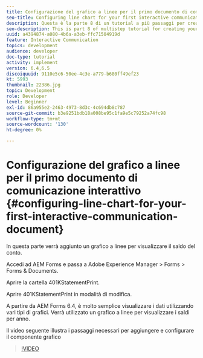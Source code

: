```yaml
---
title: Configurazione del grafico a linee per il primo documento di comunicazione interattivo
seo-title: Configuring line chart for your first interactive communication document
description: Questa è la parte 8 di un tutorial a più passaggi per creare il primo documento di comunicazione interattiva per il canale di stampa. In questa parte verrà aggiunto un grafico a linee per visualizzare il saldo del conto.
seo-description: This is part 8 of multistep tutorial for creating your first interactive communications document for the print channel. In this part, we will add a Line chart to display the account balance.
uuid: a4394874-a080-4b6a-a3eb-ffc71504919d
feature: Interactive Communication
topics: development
audience: developer
doc-type: tutorial
activity: implement
version: 6.4,6.5
discoiquuid: 9110e5c6-50ee-4c3e-a779-b680ff49ef23
kt: 5993
thumbnail: 22386.jpg
topic: Development
role: Developer
level: Beginner
exl-id: 86a955e2-2463-4973-8d3c-4c694db8c787
source-git-commit: b3e9251bdb18a008be95c1fa9e5c79252a74fc98
workflow-type: tm+mt
source-wordcount: '130'
ht-degree: 0%

---
```


# Configurazione del grafico a linee per il primo documento di comunicazione interattivo {#configuring-line-chart-for-your-first-interactive-communication-document}

In questa parte verrà aggiunto un grafico a linee per visualizzare il saldo del conto.

Accedi ad AEM Forms e passa a Adobe Experience Manager > Forms > Forms &amp; Documents.

Aprire la cartella 401KStatementPrint.

Aprire 401KStatementPrint in modalità di modifica.

A partire da AEM Forms 6.4, è molto semplice visualizzare i dati utilizzando vari tipi di grafici. Verrà utilizzato un grafico a linee per visualizzare i saldi per anno.

Il video seguente illustra i passaggi necessari per aggiungere e configurare il componente grafico

>[!VIDEO](https://video.tv.adobe.com/v/22386?quality=12&learn=on)
